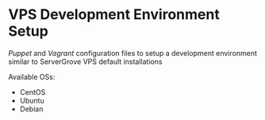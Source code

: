 # VPS Development Environment Setup

*Puppet* and *Vagrant* configuration files to setup a development environment similar to ServerGrove VPS default installations

Available OSs:

* CentOS
* Ubuntu
* Debian
